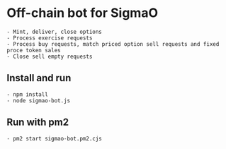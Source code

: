 # Off-chain bot for SigmaO
    - Mint, deliver, close options
    - Process exercise requests
    - Process buy requests, match priced option sell requests and fixed proce token sales
    - Close sell empty requests

## Install and run

    - npm install
    - node sigmao-bot.js

## Run with pm2

    - pm2 start sigmao-bot.pm2.cjs
    